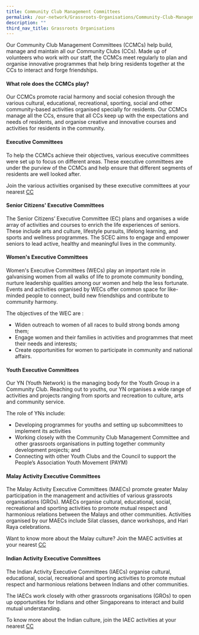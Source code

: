 ```yaml
---
title: Community Club Management Committees
permalink: /our-network/Grassroots-Organisations/Community-Club-Management-Committees/
description: ""
third_nav_title: Grassroots Organisations
---
```

Our Community Club Management Committees (CCMCs) help build, manage and maintain all our Community Clubs (CCs). Made up of volunteers who work with our staff, the CCMCs meet regularly to plan and organise innovative programmes that help bring residents together at the CCs to interact and forge friendships.

#### What role does the CCMCs play?

Our CCMCs promote racial harmony and social cohesion through the various cultural, educational, recreational, sporting, social and other community-based activities organised specially for residents. Our CCMCs manage all the CCs, ensure that all CCs keep up with the expectations and needs of residents, and organise creative and innovative courses and activities for residents in the community.

#### Executive Committees
To help the CCMCs achieve their objectives, various executive committees were set up to focus on different areas. These executive committees are under the purview of the CCMCs and help ensure that different segments of residents are well looked after.

Join the various activities organised by these executive committees at your nearest [CC](https://www.onepa.gov.sg/cc)

#### Senior Citizens' Executive Committees
The Senior Citizens’ Executive Committee (EC) plans and organises a wide array of activities and courses to enrich the life experiences of seniors. These include arts and culture, lifestyle pursuits, lifelong learning, and sports and wellness programmes. The SCEC aims to engage and empower seniors to lead active, healthy and meaningful lives in the community.

#### Women's Executive Committees
Women's Executive Committees (WECs) play an important role in galvanising women from all walks of life to promote community bonding, nurture leadership qualities among our women and help the less fortunate. Events and activities organised by WECs offer common space for like-minded people to connect, build new friendships and contribute to community harmony.

The objectives of the WEC are :

* Widen outreach to women of all races to build strong bonds among them;
* Engage women and their families in activities and programmes that meet their needs and interests;
* Create opportunities for women to participate in community and national affairs.

#### Youth Executive Committees
Our YN (Youth Network) is the managing body for the Youth Group in a Community Club. Reaching out to youths, our YN organises a wide range of activities and projects ranging from sports and recreation to culture, arts and community service.

The role of YNs include:

*   Developing programmes for youths and setting up subcommittees to implement its activities
*   Working closely with the Community Club Management Committee and other grassroots organisations in putting together community development projects; and
*   Connecting with other Youth Clubs and the Council to support the People’s Association Youth Movement (PAYM)

#### Malay Activity Executive Committees
The Malay Activity Executive Committees (MAECs) promote greater Malay participation in the management and activities of various grassroots organisations (GROs). MAECs organise cultural, educational, social, recreational and sporting activities to promote mutual respect and harmonious relations between the Malays and other communities. Activities organised by our MAECs include Silat classes, dance workshops, and Hari Raya celebrations.

Want to know more about the Malay culture? Join the MAEC activities at your nearest [CC](https://www.onepa.gov.sg/cc)


#### Indian Activity Executive Committees

The Indian Activity Executive Committees (IAECs) organise cultural, educational, social, recreational and sporting activities to promote mutual respect and harmonious relations between Indians and other communities.

The IAECs work closely with other grassroots organisations (GROs) to open up opportunities for Indians and other Singaporeans to interact and build mutual understanding.

To know more about the Indian culture, join the IAEC activities at your nearest [CC](https://www.onepa.gov.sg/cc)